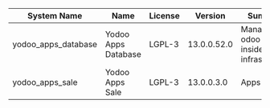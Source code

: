 | System Name | Name | License | Version | Summary | Price |
|---|---|---|---|---|---|
| yodoo_apps_database | Yodoo Apps Database | LGPL-3 | 13.0.0.52.0 | Manage all odoo apps inside your infrastructure |  |
| yodoo_apps_sale | Yodoo Apps Sale | LGPL-3 | 13.0.0.3.0 | Apps Sales |  |
